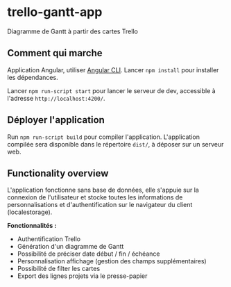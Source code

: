 
# trello-gantt-app

Diagramme de Gantt à partir des cartes Trello

## Comment qui marche

Application Angular, utiliser [Angular CLI](https://github.com/angular/angular-cli#installation). Lancer `npm install` pour installer les dépendances.

Lancer `npm run-script start` pour lancer le serveur de dev, accessible à l'adresse `http://localhost:4200/`.

## Déployer l'application

Run `npm run-script build` pour compiler l'application. L'application compilée sera disponible dans le répertoire `dist/`, à déposer sur un serveur web.

## Functionality overview

L'application fonctionne sans base de données, elle s'appuie sur la connexion de l'utilisateur et stocke toutes les informations de personnalisations et d'authentification sur le navigateur du client (localestorage).

**Fonctionnalités :**

- Authentification Trello
- Génération d'un diagramme de Gantt
- Possibilité de préciser date début / fin / échéance
- Personnalisation affichage (gestion des champs supplémentaires)
- Possibilité de filter les cartes
- Export des lignes projets via le presse-papier
